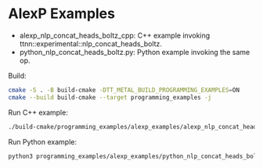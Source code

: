 AlexP Examples
==============

- alexp_nlp_concat_heads_boltz_cpp: C++ example invoking ttnn::experimental::nlp_concat_heads_boltz.
- python_nlp_concat_heads_boltz.py: Python example invoking the same op.

Build:
```bash
cmake -S . -B build-cmake -DTT_METAL_BUILD_PROGRAMMING_EXAMPLES=ON
cmake --build build-cmake --target programming_examples -j
```

Run C++ example:
```bash
./build-cmake/programming_examples/alexp_examples/alexp_nlp_concat_heads_boltz_cpp
```

Run Python example:
```bash
python3 programming_examples/alexp_examples/python_nlp_concat_heads_boltz.py
```
